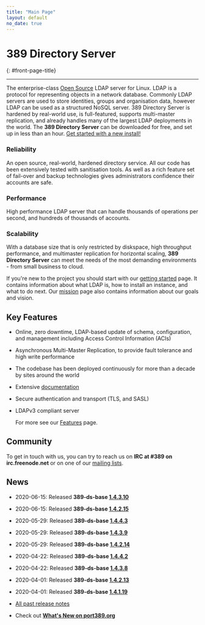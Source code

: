 ```yaml
---
title: "Main Page"
layout: default
no_date: true
---
```


# 389 Directory Server
{: #front-page-title}

---

The enterprise-class [Open Source](docs/389ds/FAQ/licensing.html) LDAP server for Linux. LDAP is a
protocol for representing objects in a network database. Commonly LDAP servers are used to store
identities, groups and organisation data, however LDAP can be used as a structured NoSQL server.
389 Directory Server is hardened by real-world use, is full-featured, supports multi-master
replication, and already handles many of the largest LDAP deployments in the world.
The **389 Directory Server** can be downloaded for free, and set up in less than an hour.
[Get started with a new install!](/docs/389ds/howto/quickstart.html)


<div id="front-page-columns" class="container-fluid">
  <div class="row">
    <div class="col-xs-12 col-md-4">
      <h3 class="front-page-column-title">
        Reliability
      </h3>
      <p class="front-page-column-text">
        An open source, real-world, hardened directory service. All our code has been extensively tested with sanitisation tools. As well as a rich feature set of fail-over and backup technologies gives administrators confidence their accounts are safe.
      </p>
    </div>
    <div class="col-xs-12 col-md-4">
      <h3 class="front-page-column-title">
        Performance
      </h3>
      <p class="front-page-column-text">
        High performance LDAP server that can handle thousands of operations per second, and hundreds of thousands of accounts.
       </p>
    </div>
    <div class="col-xs-12 col-md-4">
      <h3 class="front-page-column-title">
        Scalability
      </h3>
      <p class="front-page-column-text">
        With a database size that is only restricted by diskspace, high throughput performance, and multimaster replication for horizontal scaling, <strong>389 Directory Server</strong> can meet the needs of the most demanding environments - from small business to cloud.
      </p>
    </div>
  </div>
</div>

If you're new to the project you should start with our [getting started](docs/389ds/howto/quickstart.html) page. It contains information about what LDAP is, how to install an instance, and what to do next. Our [mission](docs/389ds/FAQ/mission.html) page also contains information about our goals and vision.

## Key Features

-   Online, zero downtime, LDAP-based update of schema, configuration, and management including Access Control Information (ACIs)
-   Asynchronous Multi-Master Replication, to provide fault tolerance and high write performance
-   The codebase has been deployed continuously for more than a decade by sites around the world
-   Extensive [documentation](https://access.redhat.com/documentation/en-us/red_hat_directory_server/11/)
-   Secure authentication and transport (TLS, and SASL)
-   LDAPv3 compliant server

    For more see our [Features](docs/389ds/FAQ/features.html) page.

## Community

To get in touch with us, you can try to reach us on **IRC at \#389 on irc.freenode.net** or on one of our [mailing lists](docs/389ds/mailing-lists.html).

## News

<!-- Try to keep this list under 10 releases  -->
- 2020-06-15: Released **389-ds-base [1.4.3.10](docs/389ds/releases/release-1-4-3-10.html)**
- 2020-06-15: Released **389-ds-base [1.4.2.15](docs/389ds/releases/release-1-4-2-15.html)**
- 2020-05-29: Released **389-ds-base [1.4.4.3](docs/389ds/releases/release-1-4-4-3.html)**
- 2020-05-29: Released **389-ds-base [1.4.3.9](docs/389ds/releases/release-1-4-3-9.html)**
- 2020-05-29: Released **389-ds-base [1.4.2.14](docs/389ds/releases/release-1-4-2-14.html)**
- 2020-04-22: Released **389-ds-base [1.4.4.2](docs/389ds/releases/release-1-4-4-2.html)**
- 2020-04-22: Released **389-ds-base [1.4.3.8](docs/389ds/releases/release-1-4-3-8.html)**
- 2020-04-01: Released **389-ds-base [1.4.2.13](docs/389ds/releases/release-1-4-2-13.html)**
- 2020-04-01: Released **389-ds-base [1.4.1.19](docs/389ds/releases/release-1-4-1-19.html)**



- [All past release notes](docs/389ds/releases/release-notes.html)

- Check out **[What's New on port389.org](whats_new.html)**


<br>
